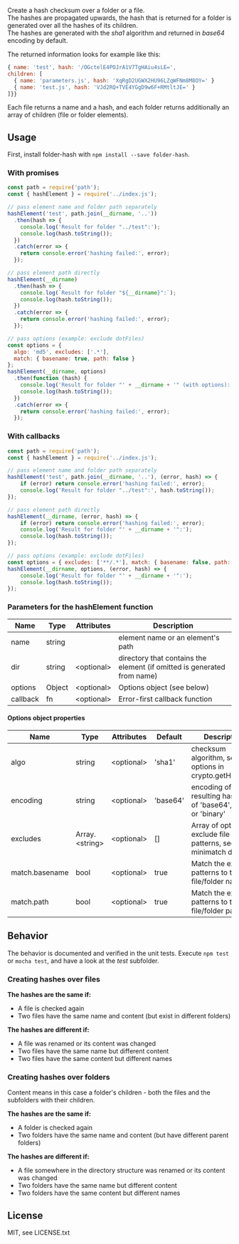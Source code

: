 ﻿Create a hash checksum over a folder or a file.  
The hashes are propagated upwards, the hash that is returned for a folder is generated over all the hashes of its children.  
The hashes are generated with the _sha1_ algorithm and returned in _base64_ encoding by default.

The returned information looks for example like this:

```js
{ name: 'test', hash: '/OGctelE4POJrA1V7TgHAiu4sLE=',
children: [
  { name: 'parameters.js', hash: 'XqRgD2UGWX2HU96LZqWFNm8M8OY=' }
  { name: 'test.js', hash: 'VJd2RQ+TVE4YGgD9w6F+RMtltJE=' }
]}}
```

Each file returns a name and a hash, and each folder returns additionally an array of children (file or folder elements).  

## Usage 
First, install folder-hash with `npm install --save folder-hash`.  

### With promises  

```js
const path = require('path');
const { hashElement } = require('../index.js');

// pass element name and folder path separately
hashElement('test', path.join(__dirname, '..'))
  .then(hash => {
    console.log('Result for folder "../test":');
    console.log(hash.toString());
  })
  .catch(error => {
    return console.error('hashing failed:', error);
  });

// pass element path directly
hashElement(__dirname)
  .then(hash => {
    console.log(`Result for folder "${__dirname}":`);
    console.log(hash.toString());
  })
  .catch(error => {
    return console.error('hashing failed:', error);
  });

// pass options (example: exclude dotFiles)
const options = {
  algo: 'md5', excludes: ['.*'],
  match: { basename: true, path: false }
};
hashElement(__dirname, options)
  .then(function (hash) {
    console.log('Result for folder "' + __dirname + '" (with options):');
    console.log(hash.toString());
  })
  .catch(error => {
    return console.error('hashing failed:', error);
  });
```

### With callbacks

```js
const path = require('path');
const { hashElement } = require('../index.js');

// pass element name and folder path separately
hashElement('test', path.join(__dirname, '..'), (error, hash) => {
    if (error) return console.error('hashing failed:', error);
    console.log('Result for folder "../test":', hash.toString());
});

// pass element path directly
hashElement(__dirname, (error, hash) => {
    if (error) return console.error('hashing failed:', error);
    console.log('Result for folder "' + __dirname + '":');
    console.log(hash.toString());
});

// pass options (example: exclude dotFiles)
const options = { excludes: ['**/.*'], match: { basename: false, path: true } };
hashElement(__dirname, options, (error, hash) => {
    console.log('Result for folder "' + __dirname + '":');
    console.log(hash.toString());
});
```

### Parameters for the hashElement function

<table>
    <thead>
        <tr>
            <th>Name</th>
            <th>Type</th>
            <th>Attributes</th>
            <th>Description</th>
        </tr>
    </thead>
    <tbody>
        <tr>
            <td>name</td>
            <td>
                <span>string</span>
            </td>
            <td>
            </td>
            <td>element name or an element's path</td>
        </tr>
        <tr>
            <td>dir</td>
            <td>
                <span>string</span>
            </td>
            <td>
                &lt;optional&gt;<br>
            </td>
            <td>directory that contains the element (if omitted is generated from name)</td>
        </tr>
        <tr>
            <td>options</td>
            <td>
                <span>Object</span>
            </td>
            <td>
                &lt;optional&gt;<br>
            </td>
            <td>
                Options object (see below)
            </td>
        </tr>
        <tr>
            <td>callback</td>
            <td>
                <span>fn</span>
            </td>
            <td>
                &lt;optional&gt;<br>
            </td>
            <td>Error-first callback function</td>
        </tr>
    </tbody>
</table>

#### Options object properties
<table>
    <thead>
        <tr>
            <th>Name</th>
            <th>Type</th>
            <th>Attributes</th>
            <th>Default</th>
            <th>Description</th>
        </tr>
    </thead>
    <tbody>
        <tr>
            <td>algo</td>
            <td>
                <span>string</span>
            </td>
            <td>
                &lt;optional&gt;<br>
            </td>
            <td>
                'sha1'
            </td>
            <td>checksum algorithm, see options in crypto.getHashes()</td>
        </tr>
        <tr>
            <td>encoding</td>
            <td>
                <span>string</span>
            </td>
            <td>
                &lt;optional&gt;<br>
            </td>
            <td>
                'base64'
            </td>
            <td>encoding of the resulting hash. One of 'base64', 'hex' or 'binary'</td>
        </tr>
        <tr>
            <td>excludes</td>
            <td>
                <span>Array.&lt;string&gt;</span>
            </td>
            <td>
                &lt;optional&gt;<br>
            </td>
            <td>
                []
            </td>
            <td>Array of optional exclude file glob patterns, see minimatch doc</td>
        </tr>
        <tr>
            <td>match.basename</td>
            <td>
                <span>bool</span>
            </td>
            <td>
                &lt;optional&gt;<br>
            </td>
            <td>
                true
            </td>
            <td>Match the exclude patterns to the file/folder name</td>
        </tr>
        <tr>
            <td>match.path</td>
            <td>
                <span>bool</span>
            </td>
            <td>
                &lt;optional&gt;<br>
            </td>
            <td>
                true
            </td>
            <td>Match the exclude patterns to the file/folder path</td>
        </tr>
    </tbody>
</table>


## Behavior
The behavior is documented and verified in the unit tests. Execute `npm test` or `mocha test`, and have a look at the _test_ subfolder.  

### Creating hashes over files
**The hashes are the same if:**

- A file is checked again
- Two files have the same name and content (but exist in different folders)

**The hashes are different if:**

- A file was renamed or its content was changed
- Two files have the same name but different content
- Two files have the same content but different names

### Creating hashes over folders
Content means in this case a folder's children - both the files and the subfolders with their children.

**The hashes are the same if:**

- A folder is checked again
- Two folders have the same name and content (but have different parent folders)

**The hashes are different if:**

- A file somewhere in the directory structure was renamed or its content was changed
- Two folders have the same name but different content
- Two folders have the same content but different names

## License
MIT, see LICENSE.txt
